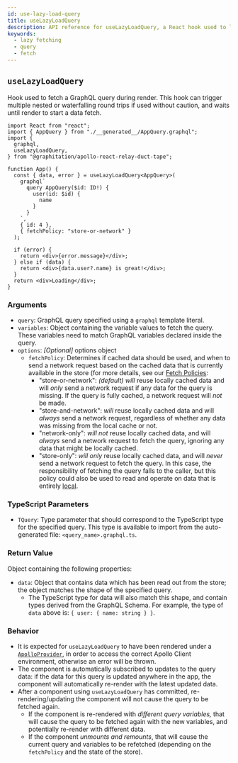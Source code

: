 ```yaml
---
id: use-lazy-load-query
title: useLazyLoadQuery
description: API reference for useLazyLoadQuery, a React hook used to lazily fetch query data when a component renders
keywords:
  - lazy fetching
  - query
  - fetch
---
```


## `useLazyLoadQuery`

Hook used to fetch a GraphQL query during render. This hook can trigger multiple nested or waterfalling round trips if used without caution, and waits until render to start a data fetch.

```tsx
import React from "react";
import { AppQuery } from "./__generated__/AppQuery.graphql";
import {
  graphql,
  useLazyLoadQuery,
} from "@graphitation/apollo-react-relay-duct-tape";

function App() {
  const { data, error } = useLazyLoadQuery<AppQuery>(
    graphql`
      query AppQuery($id: ID!) {
        user(id: $id) {
          name
        }
      }
    `,
    { id: 4 },
    { fetchPolicy: "store-or-network" }
  );

  if (error) {
    return <div>{error.message}</div>;
  } else if (data) {
    return <div>{data.user?.name} is great!</div>;
  }
  return <div>Loading</div>;
}
```

### Arguments

- `query`: GraphQL query specified using a `graphql` template literal.
- `variables`: Object containing the variable values to fetch the query. These variables need to match GraphQL variables declared inside the query.
- `options`: _*[Optional]*_ options object
  - `fetchPolicy`: Determines if cached data should be used, and when to send a network request based on the cached data that is currently available in the store (for more details, see our [Fetch Policies](../../guided-tour/reusing-cached-data/fetch-policies):
    - "store-or-network": _*(default)*_ _will_ reuse locally cached data and will _only_ send a network request if any data for the query is missing. If the query is fully cached, a network request will _not_ be made.
    - "store-and-network": _will_ reuse locally cached data and will _always_ send a network request, regardless of whether any data was missing from the local cache or not.
    - "network-only": _will_ _not_ reuse locally cached data, and will _always_ send a network request to fetch the query, ignoring any data that might be locally cached.
    - "store-only": _will_ _only_ reuse locally cached data, and will _never_ send a network request to fetch the query. In this case, the responsibility of fetching the query falls to the caller, but this policy could also be used to read and operate on data that is entirely [local](../../guided-tour/updating-data/local-data-updates).

### TypeScript Parameters

- `TQuery`: Type parameter that should correspond to the TypeScript type for the specified query. This type is available to import from the auto-generated file: `<query_name>.graphql.ts`.

### Return Value

Object containing the following properties:

- `data`: Object that contains data which has been read out from the store; the object matches the shape of the specified query.
  - The TypeScript type for data will also match this shape, and contain types derived from the GraphQL Schema. For example, the type of `data` above is: `{ user: { name: string } }`.

### Behavior

- It is expected for `useLazyLoadQuery` to have been rendered under a [`ApolloProvider`](https://www.apollographql.com/docs/react/api/react/hooks/#the-apolloprovider-component), in order to access the correct Apollo Client environment, otherwise an error will be thrown.
- The component is automatically subscribed to updates to the query data: if the data for this query is updated anywhere in the app, the component will automatically re-render with the latest updated data.
- After a component using `useLazyLoadQuery` has committed, re-rendering/updating the component will not cause the query to be fetched again.
  - If the component is re-rendered with _different query variables,_ that will cause the query to be fetched again with the new variables, and potentially re-render with different data.
  - If the component _unmounts and remounts_, that will cause the current query and variables to be refetched (depending on the `fetchPolicy` and the state of the store).
